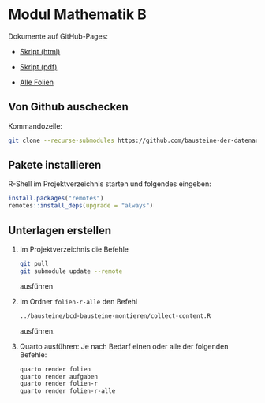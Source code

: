 # Modul Mathematik B

Dokumente auf GitHub-Pages:

- [Skript (html)](https://bausteine-der-datenanalyse.github.io/bcd-modul-bo-mathematik-b/skript/index.html)

- [Skript (pdf)](https://bausteine-der-datenanalyse.github.io/bcd-modul-bo-mathematik-b/skript/skript-mathematik-b.pdf)

- [Alle Folien](https://bausteine-der-datenanalyse.github.io/bcd-modul-bo-mathematik-b/folien-r-alle/index.html)

## Von Github auschecken

Kommandozeile:

```bash
git clone --recurse-submodules https://github.com/bausteine-der-datenanalyse/bcd-modul-bo-mathematik-b.git
```

## Pakete installieren

R-Shell im Projektverzeichnis starten und folgendes eingeben:

```r
install.packages("remotes")
remotes::install_deps(upgrade = "always")
```

## Unterlagen erstellen

1. Im Projektverzeichnis die Befehle

    ```bash
    git pull
    git submodule update --remote 
    ```

    ausführen

1. Im Ordner `folien-r-alle` den Befehl

    ```bash
    ../bausteine/bcd-bausteine-montieren/collect-content.R
    ```

    ausführen.

1. Quarto ausführen: Je nach Bedarf einen oder alle der folgenden Befehle:

    ```bash
    quarto render folien
    quarto render aufgaben
    quarto render folien-r
    quarto render folien-r-alle
    ```
